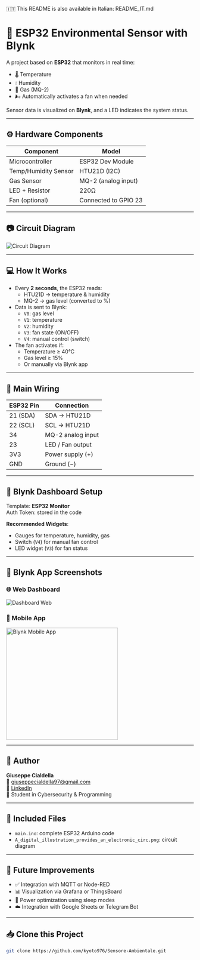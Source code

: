 🇮🇹 This README is also available in Italian: README_IT.md

# 📡 ESP32 Environmental Sensor with Blynk

A project based on **ESP32** that monitors in real time:
- 🌡️ Temperature
- 💧 Humidity
- 🧪 Gas (MQ-2)
- 🌬️ Automatically activates a fan when needed

Sensor data is visualized on **Blynk**, and a LED indicates the system status.

---

## ⚙️ Hardware Components

| Component               | Model                  |
|-------------------------|------------------------|
| Microcontroller         | ESP32 Dev Module       |
| Temp/Humidity Sensor    | HTU21D (I2C)           |
| Gas Sensor              | MQ-2 (analog input)    |
| LED + Resistor          | 220Ω                   |
| Fan (optional)          | Connected to GPIO 23   |

---

## 📷 Circuit Diagram

![Circuit Diagram](A_digital_illustration_provides_an_electronic_circ.png)

---

## 💻 How It Works

- Every **2 seconds**, the ESP32 reads:
  - HTU21D → temperature & humidity
  - MQ-2 → gas level (converted to %)
- Data is sent to Blynk:
  - `V0`: gas level
  - `V1`: temperature
  - `V2`: humidity
  - `V3`: fan state (ON/OFF)
  - `V4`: manual control (switch)
- The fan activates if:
  - Temperature ≥ 40°C
  - Gas level ≥ 15%
  - Or manually via Blynk app

---

## 🔌 Main Wiring

| ESP32 Pin | Connection         |
|-----------|--------------------|
| 21 (SDA)  | SDA → HTU21D       |
| 22 (SCL)  | SCL → HTU21D       |
| 34        | MQ-2 analog input  |
| 23        | LED / Fan output   |
| 3V3       | Power supply (+)   |
| GND       | Ground (−)         |

---

## 📲 Blynk Dashboard Setup

Template: **ESP32 Monitor**  
Auth Token: stored in the code  

**Recommended Widgets**:
- Gauges for temperature, humidity, gas
- Switch (`V4`) for manual fan control
- LED widget (`V3`) for fan status

---

## 📱 Blynk App Screenshots

### 🌐 Web Dashboard

![Dashboard Web](screen_pagina_web_blynk.png)

### 📲 Mobile App

<img src="screen_app_blynk.jpeg" alt="Blynk Mobile App" width="300"/>

---

## 🧠 Author

**Giuseppe Cialdella**  
📧 giuseppecialdella97@gmail.com  
🔗 [LinkedIn](https://www.linkedin.com/in/giuseppe-cialdella-2b582a295)  
📍 Student in Cybersecurity & Programming

---

## 📁 Included Files

- `main.ino`: complete ESP32 Arduino code
- `A_digital_illustration_provides_an_electronic_circ.png`: circuit diagram

---

## 🚀 Future Improvements

- ✅ Integration with MQTT or Node-RED
- 📊 Visualization via Grafana or ThingsBoard
- 🔋 Power optimization using sleep modes
- ☁️ Integration with Google Sheets or Telegram Bot

---

## 📥 Clone this Project

```bash
git clone https://github.com/kyoto976/Sensore-Ambientale.git
